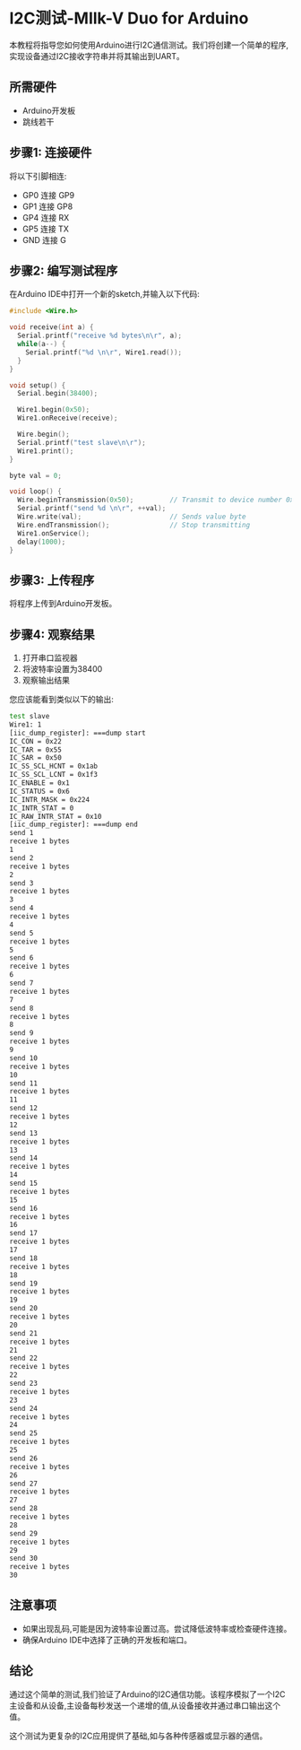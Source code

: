 # I2C测试-MIlk-V Duo for Arduino

本教程将指导您如何使用Arduino进行I2C通信测试。我们将创建一个简单的程序,实现设备通过I2C接收字符串并将其输出到UART。

## 所需硬件

- Arduino开发板
- 跳线若干

## 步骤1: 连接硬件

将以下引脚相连:

- GP0 连接 GP9
- GP1 连接 GP8
- GP4 连接 RX
- GP5 连接 TX
- GND 连接 G

## 步骤2: 编写测试程序

在Arduino IDE中打开一个新的sketch,并输入以下代码:

```c
#include <Wire.h>

void receive(int a) {
  Serial.printf("receive %d bytes\n\r", a);
  while(a--) {
    Serial.printf("%d \n\r", Wire1.read());
  }
}

void setup() {
  Serial.begin(38400);

  Wire1.begin(0x50);
  Wire1.onReceive(receive);

  Wire.begin();
  Serial.printf("test slave\n\r");
  Wire1.print();
}

byte val = 0;

void loop() {
  Wire.beginTransmission(0x50);         // Transmit to device number 0x50
  Serial.printf("send %d \n\r", ++val);
  Wire.write(val);                      // Sends value byte
  Wire.endTransmission();               // Stop transmitting
  Wire1.onService();
  delay(1000);
}
```

## 步骤3: 上传程序

将程序上传到Arduino开发板。

## 步骤4: 观察结果

1. 打开串口监视器
2. 将波特率设置为38400
3. 观察输出结果

您应该能看到类似以下的输出:

```bash
test slave
Wire1: 1
[iic_dump_register]: ===dump start
IC_CON = 0x22
IC_TAR = 0x55
IC_SAR = 0x50
IC_SS_SCL_HCNT = 0x1ab
IC_SS_SCL_LCNT = 0x1f3
IC_ENABLE = 0x1
IC_STATUS = 0x6
IC_INTR_MASK = 0x224
IC_INTR_STAT = 0
IC_RAW_INTR_STAT = 0x10
[iic_dump_register]: ===dump end
send 1 
receive 1 bytes
1 
send 2 
receive 1 bytes
2 
send 3 
receive 1 bytes
3 
send 4 
receive 1 bytes
4 
send 5 
receive 1 bytes
5 
send 6 
receive 1 bytes
6 
send 7 
receive 1 bytes
7 
send 8 
receive 1 bytes
8 
send 9 
receive 1 bytes
9 
send 10 
receive 1 bytes
10 
send 11 
receive 1 bytes
11 
send 12 
receive 1 bytes
12 
send 13 
receive 1 bytes
13 
send 14 
receive 1 bytes
14 
send 15 
receive 1 bytes
15 
send 16 
receive 1 bytes
16 
send 17 
receive 1 bytes
17 
send 18 
receive 1 bytes
18 
send 19 
receive 1 bytes
19 
send 20 
receive 1 bytes
20 
send 21 
receive 1 bytes
21 
send 22 
receive 1 bytes
22 
send 23 
receive 1 bytes
23 
send 24 
receive 1 bytes
24 
send 25 
receive 1 bytes
25 
send 26 
receive 1 bytes
26 
send 27 
receive 1 bytes
27 
send 28 
receive 1 bytes
28 
send 29 
receive 1 bytes
29 
send 30 
receive 1 bytes
30 
```

## 注意事项

- 如果出现乱码,可能是因为波特率设置过高。尝试降低波特率或检查硬件连接。
- 确保Arduino IDE中选择了正确的开发板和端口。

## 结论

通过这个简单的测试,我们验证了Arduino的I2C通信功能。该程序模拟了一个I2C主设备和从设备,主设备每秒发送一个递增的值,从设备接收并通过串口输出这个值。

这个测试为更复杂的I2C应用提供了基础,如与各种传感器或显示器的通信。